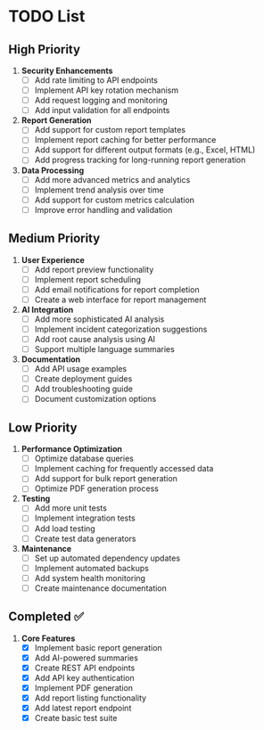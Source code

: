 # TODO List

## High Priority

1. **Security Enhancements**
   - [ ] Add rate limiting to API endpoints
   - [ ] Implement API key rotation mechanism
   - [ ] Add request logging and monitoring
   - [ ] Add input validation for all endpoints

2. **Report Generation**
   - [ ] Add support for custom report templates
   - [ ] Implement report caching for better performance
   - [ ] Add support for different output formats (e.g., Excel, HTML)
   - [ ] Add progress tracking for long-running report generation

3. **Data Processing**
   - [ ] Add more advanced metrics and analytics
   - [ ] Implement trend analysis over time
   - [ ] Add support for custom metrics calculation
   - [ ] Improve error handling and validation

## Medium Priority

1. **User Experience**
   - [ ] Add report preview functionality
   - [ ] Implement report scheduling
   - [ ] Add email notifications for report completion
   - [ ] Create a web interface for report management

2. **AI Integration**
   - [ ] Add more sophisticated AI analysis
   - [ ] Implement incident categorization suggestions
   - [ ] Add root cause analysis using AI
   - [ ] Support multiple language summaries

3. **Documentation**
   - [ ] Add API usage examples
   - [ ] Create deployment guides
   - [ ] Add troubleshooting guide
   - [ ] Document customization options

## Low Priority

1. **Performance Optimization**
   - [ ] Optimize database queries
   - [ ] Implement caching for frequently accessed data
   - [ ] Add support for bulk report generation
   - [ ] Optimize PDF generation process

2. **Testing**
   - [ ] Add more unit tests
   - [ ] Implement integration tests
   - [ ] Add load testing
   - [ ] Create test data generators

3. **Maintenance**
   - [ ] Set up automated dependency updates
   - [ ] Implement automated backups
   - [ ] Add system health monitoring
   - [ ] Create maintenance documentation

## Completed ✅

1. **Core Features**
   - [x] Implement basic report generation
   - [x] Add AI-powered summaries
   - [x] Create REST API endpoints
   - [x] Add API key authentication
   - [x] Implement PDF generation
   - [x] Add report listing functionality
   - [x] Add latest report endpoint
   - [x] Create basic test suite
